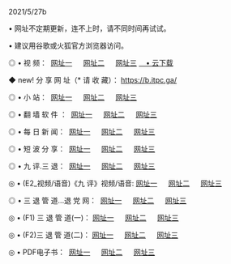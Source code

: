 <p>2021/5/27b
<p>• 网址不定期更新，连不上时，请不同时间再试试。
<p>• 建议用谷歌或火狐官方浏览器访问。
<p>◎ • 视 频： 
<a href="http://hyf.lexmarktr.com/" target="_blank">网址一</a> 　 
<a href="http://hrd.lexmarktr.com/" target="_blank">网址二</a> 　 
<a href="http://hwc.lexmarktr.com/b.html" target="_blank">网址三</a>
<a href="https://yadi.sk/d/d0sUeAOpal3njw" target="_wblank">　• 云下载 </a></p>
<p>◆ new! 分 享 网 址（* 请 收 藏）： <a href="http://hwc.lexmarktr.com/a.html">https://b.itpc.ga/</a></p>

<p>◎ • 小 站：  
<a href="http://hyf.lexmarktr.com/f.html" target="_blank">网址一</a> 　 
<a href="http://hrd.lexmarktr.com/h.html" target="_blank">网址二</a> 　 
<a href="http://hwc.lexmarktr.com/k/" target="_blank">网址三</a></p>
<p>◎ • 翻 墙 软 件 ：  
<a href="http://hyf.lexmarktr.com/ff/" target="_blank">网址一</a> 　 
<a href="http://hrd.lexmarktr.com/s/read/a1_nd.html" target="_blank">网址二</a> 　 
<a href="http://hwc.lexmarktr.com/ff/index.html" target="_blank">网址三</a></p>
<p>◎ • 每 日 新 闻：  
<a href="http://hyf.lexmarktr.com/day/" target="_blank">网址一</a> 　 
<a href="http://hrd.lexmarktr.com/day/" target="_blank">网址二</a> 　 
<a href="http://hwc.lexmarktr.com/day/index.html" target="_blank">网址三</a></p>
<p>◎ • 短 波 分 享：  
<a href="http://hyf.lexmarktr.com/h/" target="_blank">网址一</a> 　 
<a href="http://hrd.lexmarktr.com/h/" target="_blank">网址二</a> 　 
<a href="http://hwc.lexmarktr.com/h/index.html" target="_blank">网址三</a></p>
<p>◎ • 九 评.三 退：  
<a href="http://hyf.lexmarktr.com/t/" target="_blank">网址一</a> 　 
<a href="http://hrd.lexmarktr.com/v2/index.html" target="_blank">网址二</a> 　 
<a href="http://hwc.lexmarktr.com/tt/index.html" target="_blank">网址三</a> 　</p>
<p>◎ • (E2_视频/语音)《九 评》视频/语音: 
<a href="http://hyf.lexmarktr.com/7738.html" target="_blank">网址一</a> 　 
<a href="http://hrd.lexmarktr.com/7614.html" target="_blank">网址二</a> 　 
<a href="http://hwc.lexmarktr.com/7633.html" target="_blank">网址三</a></p>
<p>◎ • 三 退 管 道...退 党 网：  
<a href="http://hyf.lexmarktr.com/go/td1.html" target="_blank">网址一</a> 　 
<a href="http://hrd.lexmarktr.com/go/td2.html" target="_blank">网址二</a> 　 
<a href="http://hwc.lexmarktr.com/go/td3.html" target="_blank">网址三</a></p>
<p>◎ • (F1) 三 退 管 道(一)： 
<a href="http://hyf.lexmarktr.com/dd/" target="_blank">网址一</a> 　 
<a href="http://hrd.lexmarktr.com/s/read/a1_tdx.html" target="_blank">网址二</a> 　 
<a href="http://hwc.lexmarktr.com/dd/" target="_blank">网址三</a></p>
<p>◎ • (F2)三 退 管 道(二)： 
<a href="http://hwc.lexmarktr.com/d/" target="_blank">网址一</a> 　 
<a href="http://hyf.lexmarktr.com/d/index.html" target="_blank">网址二</a> 　 
<a href="http://hrd.lexmarktr.com/d/" target="_blank">网址三</a></p>
<p>◎ • PDF电子书：  
<a href="http://hyf.lexmarktr.com/p/" target="_blank">网址一</a> 　 
<a href="http://hrd.lexmarktr.com/p/index.html" target="_blank">网址二</a> 　 
<a href="http://hwc.lexmarktr.com/p/" target="_blank">网址三</a></p>
